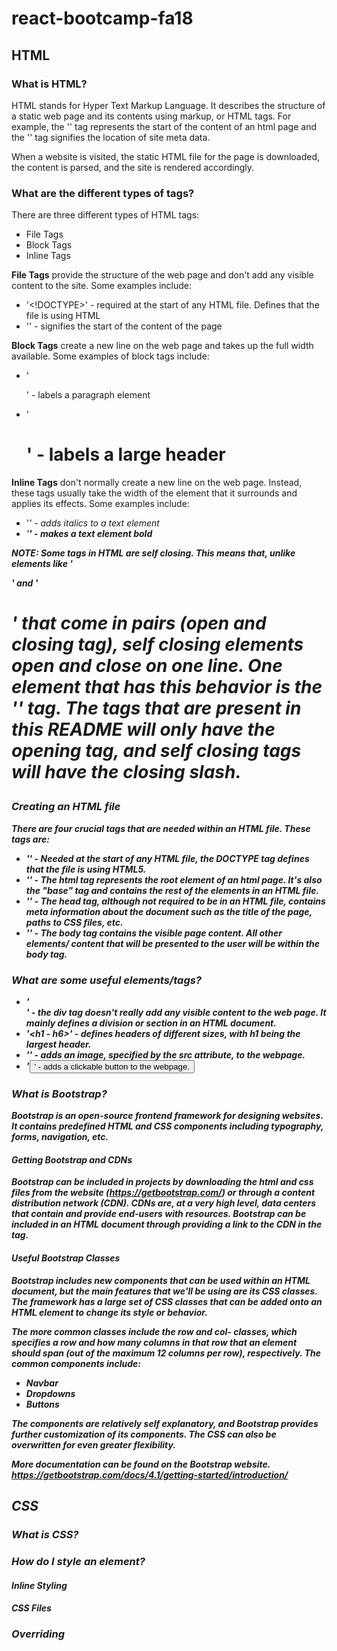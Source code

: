 # react-bootcamp-fa18

## HTML
### What is HTML?
HTML stands for Hyper Text Markup Language. It describes the structure of a static
web page and its contents using markup, or HTML tags. For example, the '<body>' tag
represents the start of the content of an html page and the '<head>' tag signifies
the location of site meta data.

When a website is visited, the static HTML file for the page is downloaded,
the content is parsed, and the site is rendered accordingly.

### What are the different types of tags?
There are three different types of HTML tags:
  * File Tags
  * Block Tags
  * Inline Tags

**File Tags** provide the structure of the web page and don't add any visible content
to the site. Some examples include:
  * '<!DOCTYPE>' - required at the start of any HTML file. Defines that the file is
  using HTML
  * '<body>' - signifies the start of the content of the page

**Block Tags** create a new line on the web page and takes up the full width available.
Some examples of block tags include:
  * '<p>' - labels a paragraph element
  * '<h1>' - labels a large header

**Inline Tags** don't normally create a new line on the web page. Instead, these tags
usually take the width of the element that it surrounds and applies its effects.
Some examples include:
  * '<i>' - adds italics to a text element
  * '<strong>' - makes a text element bold

**_NOTE:_** Some tags in HTML are self closing. This means that, unlike elements
like '<p>' and '<h1>' that come in pairs (open and closing tag), self closing elements
open and close on one line. One element that has this behavior is the '<img />' tag.
The tags that are present in this README will only have the opening tag, and self
closing tags will have the closing slash.

### Creating an HTML file
There are four crucial tags that are needed within an HTML file. These tags are:
  * '<!DOCTYPE html>' - Needed at the start of any HTML file, the DOCTYPE tag
  defines that the file is using HTML5.
  * '<html>' - The html tag represents the root element of an html page. It's also
  the "base" tag and contains the rest of the elements in an HTML file.
  * '<head>' - The head tag, although not required to be in an HTML file, contains
  meta information about the document such as the title of the page, paths to
  CSS files, etc.
  * '<body>' - The body tag contains the visible page content. All other elements/
  content that will be presented to the user will be within the body tag.

### What are some useful elements/tags?
  * '<div>' - the div tag doesn't really add any visible content to the web page.
  It mainly defines a division or section in an HTML document.
  * '<h1 - h6>' - defines headers of different sizes, with h1 being the largest header.
  * '<img/>' - adds an image, specified by the src attribute, to the webpage.
  * '<button>' - adds a clickable button to the webpage.

### What is Bootstrap?
Bootstrap is an open-source frontend framework for designing websites. It contains
predefined HTML and CSS components including typography, forms, navigation, etc.

#### Getting Bootstrap and CDNs
Bootstrap can be included in projects by downloading the html and css files from
the website (https://getbootstrap.com/) or through a content distribution network (CDN).
CDNs are, at a very high level, data centers that contain and provide end-users with
resources. Bootstrap can be included in an HTML document through providing a link
to the CDN in the <link> tag.

#### Useful Bootstrap Classes
Bootstrap includes new components that can be used within an HTML document, but
the main features that we'll be using are its CSS classes. The framework has a large
set of CSS classes that can be added onto an HTML element to change its style or
behavior.

The more common classes include the **row** and **col-** classes, which specifies a row
and how many columns in that row that an element should span
(out of the maximum 12 columns per row), respectively. The common components include:
  * Navbar
  * Dropdowns
  * Buttons

The components are relatively self explanatory, and Bootstrap provides further
customization of its components. The CSS can also be overwritten for even greater
flexibility.

More documentation can be found on the Bootstrap website.
https://getbootstrap.com/docs/4.1/getting-started/introduction/

## CSS
### What is CSS?

### How do I style an element?
#### Inline Styling

#### CSS Files

### Overriding
